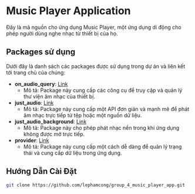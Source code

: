 # Music Player Application

Đây là mã nguồn cho ứng dụng Music Player, một ứng dụng di động cho phép người dùng nghe nhạc từ thiết bị của họ.

## Packages sử dụng

Dưới đây là danh sách các packages được sử dụng trong dự án và liên kết tới trang chủ của chúng:

- **on_audio_query**: [Link](https://pub.dev/packages/on_audio_query)
  - Mô tả: Package này cung cấp các công cụ để truy cập và quản lý thư viện âm nhạc của thiết bị.
- **just_audio**: [Link](https://pub.dev/packages/just_audio)
  - Mô tả: Package này cung cấp một API đơn giản và mạnh mẽ để phát âm nhạc trực tiếp từ tệp hoặc một nguồn dữ liệu.
- **just_audio_background**: [Link](https://pub.dev/packages/just_audio_background)
  - Mô tả: Package này cho phép phát nhạc nền trong khi ứng dụng không được mở trực tiếp.
- **provider**: [Link](https://pub.dev/packages/provider)
  - Mô tả: Package này cung cấp một cách dễ dàng để quản lý trạng thái và cung cấp dữ liệu trong ứng dụng.

## Hướng Dẫn Cài Đặt

```bash
git clone https://github.com/lephamcong/group_4_music_player_app.git


